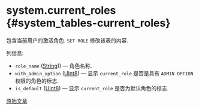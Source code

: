 # system.current_roles {#system_tables-current_roles}

包含当前用户的激活角色. `SET ROLE` 修改该表的内容.

列信息:

 - `role_name` ([String](../../sql-reference/data-types/string.md))) — 角色名称.
 - `with_admin_option` ([UInt8](../../sql-reference/data-types/int-uint.md#uint-ranges)) — 显示 `current_role` 是否是具有 `ADMIN OPTION` 权限的角色的标志.
 - `is_default` ([UInt8](../../sql-reference/data-types/int-uint.md#uint-ranges)) — 显示 `current_role` 是否为默认角色的标志.

 [原始文章](https://clickhouse.com/docs/en/operations/system-tables/current-roles) <!--hide-->
